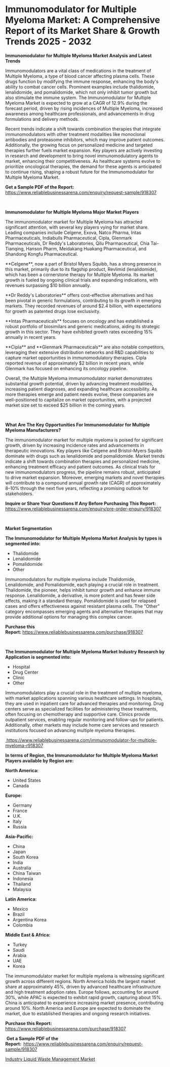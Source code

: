 <p><h1>Immunomodulator for Multiple Myeloma Market: A Comprehensive Report of its Market Share & Growth Trends 2025 - 2032</h1></p><p><strong>Immunomodulator for Multiple Myeloma Market Analysis and Latest Trends</strong></p>
<p><p>Immunomodulators are a vital class of medications in the treatment of Multiple Myeloma, a type of blood cancer affecting plasma cells. These drugs function by modifying the immune response, enhancing the body's ability to combat cancer cells. Prominent examples include thalidomide, lenalidomide, and pomalidomide, which not only inhibit tumor growth but also stimulate the immune system. The Immunomodulator for Multiple Myeloma Market is expected to grow at a CAGR of 12.9% during the forecast period, driven by rising incidences of Multiple Myeloma, increased awareness among healthcare professionals, and advancements in drug formulations and delivery methods.</p><p>Recent trends indicate a shift towards combination therapies that integrate immunomodulators with other treatment modalities like monoclonal antibodies and proteasome inhibitors, which may improve patient outcomes. Additionally, the growing focus on personalized medicine and targeted therapies further fuels market expansion. Key players are actively investing in research and development to bring novel immunomodulatory agents to market, enhancing their competitiveness. As healthcare systems evolve to prioritize oncological therapies, the demand for these agents is anticipated to continue rising, shaping a robust future for the Immunomodulator for Multiple Myeloma Market.</p></p>
<p><strong>Get a Sample PDF of the Report:&nbsp;</strong> <a href="https://www.reliablebusinessarena.com/enquiry/request-sample/918307?utm_campaign=3009&utm_medium=2&utm_source=Github&utm_content=ia&utm_term=07032025&utm_id=immunomodulator-for-multiple-myeloma">https://www.reliablebusinessarena.com/enquiry/request-sample/918307</a></p>
<p>&nbsp;</p>
<p><strong>Immunomodulator for Multiple Myeloma Major Market Players</strong></p>
<p><p>The immunomodulator market for Multiple Myeloma has attracted significant attention, with several key players vying for market share. Leading companies include Celgene, Exova, Natco Pharma, Intas Pharmaceuticals, Indiabulls Pharmaceutical, Cipla, Glenmark Pharmaceuticals, Dr Reddy's Laboratories, Qilu Pharmaceutical, Chia Tai-Tianqing, Hanson Pharm, Meidakang Huakang Pharmaceutical, and Shandong Kongfu Pharmaceutical.</p><p>**Celgene**, now a part of Bristol Myers Squibb, has a strong presence in this market, primarily due to its flagship product, Revlimid (lenalidomide), which has been a cornerstone therapy for Multiple Myeloma. Its market growth is fueled by ongoing clinical trials and expanding indications, with revenues surpassing $10 billion annually.</p><p>**Dr Reddy's Laboratories** offers cost-effective alternatives and has been pivotal in generic formulations, contributing to its growth in emerging markets. They recorded revenues of around $2.4 billion, with expectations for growth as patented drugs lose exclusivity.</p><p>**Intas Pharmaceuticals** focuses on oncology and has established a robust portfolio of biosimilars and generic medications, aiding its strategic growth in this sector. They have exhibited growth rates exceeding 15% annually in recent years.</p><p>**Cipla** and **Glenmark Pharmaceuticals** are also notable competitors, leveraging their extensive distribution networks and R&D capabilities to capture market opportunities in immunomodulatory therapies. Cipla reported revenue of approximately $2 billion in recent years, while Glenmark has focused on enhancing its oncology pipeline.</p><p>Overall, the Multiple Myeloma immunomodulator market demonstrates substantial growth potential, driven by advancing treatment modalities, increasing patient diagnoses, and expanding healthcare accessibility. As more therapies emerge and patient needs evolve, these companies are well-positioned to capitalize on market opportunities, with a projected market size set to exceed $25 billion in the coming years.</p></p>
<p>&nbsp;</p>
<p><strong>What Are The Key Opportunities For Immunomodulator for Multiple Myeloma Manufacturers?</strong></p>
<p><p>The immunomodulator market for multiple myeloma is poised for significant growth, driven by increasing incidence rates and advancements in therapeutic innovations. Key players like Celgene and Bristol-Myers Squibb dominate with drugs such as lenalidomide and pomalidomide. Market trends indicate a shift towards combination therapies and personalized medicine, enhancing treatment efficacy and patient outcomes. As clinical trials for new immunomodulators progress, the pipeline remains robust, anticipated to drive market expansion. Moreover, emerging markets and novel therapies will contribute to a compound annual growth rate (CAGR) of approximately 8–10% through the next five years, reflecting a promising outlook for stakeholders.</p></p>
<p><strong>Inquire or Share Your Questions If Any Before Purchasing This Report:</strong> <a href="https://www.reliablebusinessarena.com/enquiry/pre-order-enquiry/918307?utm_campaign=3009&utm_medium=2&utm_source=Github&utm_content=ia&utm_term=07032025&utm_id=immunomodulator-for-multiple-myeloma">https://www.reliablebusinessarena.com/enquiry/pre-order-enquiry/918307</a></p>
<p>&nbsp;</p>
<p><strong>Market Segmentation</strong></p>
<p><strong>The Immunomodulator for Multiple Myeloma Market Analysis by types is segmented into:</strong></p>
<p><ul><li>Thalidomide</li><li>Lenalidomide</li><li>Pomalidomide</li><li>Other</li></ul></p>
<p><p>Immunomodulators for multiple myeloma include Thalidomide, Lenalidomide, and Pomalidomide, each playing a crucial role in treatment. Thalidomide, the pioneer, helps inhibit tumor growth and enhance immune response. Lenalidomide, a derivative, is more potent and has fewer side effects, making it a standard therapy. Pomalidomide is used for relapsed cases and offers effectiveness against resistant plasma cells. The "Other" category encompasses emerging agents and alternative therapies that may provide additional options for managing this complex cancer.</p></p>
<p><strong>Purchase this Report:&nbsp;</strong><a href="https://www.reliablebusinessarena.com/purchase/918307?utm_campaign=3009&utm_medium=2&utm_source=Github&utm_content=ia&utm_term=07032025&utm_id=immunomodulator-for-multiple-myeloma">https://www.reliablebusinessarena.com/purchase/918307</a></p>
<p>&nbsp;</p>
<p><strong>The Immunomodulator for Multiple Myeloma Market Industry Research by Application is segmented into:</strong></p>
<p><ul><li>Hospital</li><li>Drug Center</li><li>Clinic</li><li>Other</li></ul></p>
<p><p>Immunomodulators play a crucial role in the treatment of multiple myeloma, with market applications spanning various healthcare settings. In hospitals, they are used in inpatient care for advanced therapies and monitoring. Drug centers serve as specialized facilities for administering these treatments, often focusing on chemotherapy and supportive care. Clinics provide outpatient services, enabling regular monitoring and follow-ups for patients. Additionally, other markets may include home care services and research institutions focused on advancing multiple myeloma therapies.</p></p>
<p><a href="https://www.reliablebusinessarena.com/immunomodulator-for-multiple-myeloma-r918307?utm_campaign=3009&utm_medium=2&utm_source=Github&utm_content=ia&utm_term=07032025&utm_id=immunomodulator-for-multiple-myeloma">&nbsp;https://www.reliablebusinessarena.com/immunomodulator-for-multiple-myeloma-r918307</a></p>
<p><strong>In terms of Region, the Immunomodulator for Multiple Myeloma Market Players available by Region are:</strong></p>
<p>
    <p> <strong> North America: </strong>
        <ul>
            <li>United States</li>
            <li>Canada</li>
        </ul>
        </p> 
    <p> <strong> Europe: </strong>
        <ul>
            <li>Germany</li>
            <li>France</li>
            <li>U.K.</li>
            <li>Italy</li>
            <li>Russia</li>
        </ul>
        </p> 
    <p> <strong> Asia-Pacific: </strong>
        <ul>
            <li>China</li>
            <li>Japan</li>
            <li>South Korea</li>
            <li>India</li>
            <li>Australia</li>
            <li>China Taiwan</li>
            <li>Indonesia</li>
            <li>Thailand</li>
            <li>Malaysia</li>
        </ul>
        </p> 
    <p> <strong> Latin America: </strong>
        <ul>
            <li>Mexico</li>
            <li>Brazil</li>
            <li>Argentina Korea</li>
            <li>Colombia</li>
        </ul>
        </p> 
    <p> <strong> Middle East & Africa: </strong>
        <ul>
            <li>Turkey</li>
            <li>Saudi</li>
            <li>Arabia</li>
            <li>UAE</li>
            <li>Korea</li>
        </ul>
    </p>
    </p>
<p><p>The immunomodulator market for multiple myeloma is witnessing significant growth across different regions. North America holds the largest market share at approximately 45%, driven by advanced healthcare infrastructure and high treatment adoption rates. Europe follows, accounting for around 30%, while APAC is expected to exhibit rapid growth, capturing about 15%. China is anticipated to experience increasing market presence, contributing around 10%. North America and Europe are expected to dominate the market, due to established therapies and ongoing research initiatives.</p></p>
<p><strong>Purchase this Report: </strong><a href="https://www.reliablebusinessarena.com/purchase/918307?utm_campaign=3009&utm_medium=2&utm_source=Github&utm_content=ia&utm_term=07032025&utm_id=immunomodulator-for-multiple-myeloma">https://www.reliablebusinessarena.com/purchase/918307</a></p>
<p>&nbsp;<strong>Get a Sample PDF of the Report:&nbsp;&nbsp;</strong><a href="https://www.reliablebusinessarena.com/enquiry/request-sample/918307?utm_campaign=3009&utm_medium=2&utm_source=Github&utm_content=ia&utm_term=07032025&utm_id=immunomodulator-for-multiple-myeloma">https://www.reliablebusinessarena.com/enquiry/request-sample/918307</a></p>
<p><strong></strong></p>
<p><p><a href="https://github.com/ElviraLeka1962/Market-Research-Report-List-1/blob/main/industry-liquid-waste-management-market.md?utm_campaign=3009&utm_medium=2&utm_source=Github&utm_content=ia&utm_term=07032025&utm_id=immunomodulator-for-multiple-myeloma">Industry Liquid Waste Management Market</a></p></p>